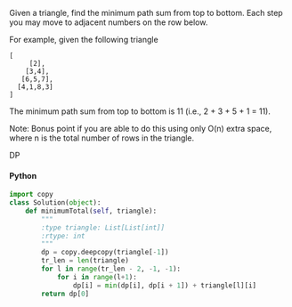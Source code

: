 Given a triangle, find the minimum path sum from top to bottom. Each step you may move to adjacent numbers on the row below.

For example, given the following triangle

```
[
     [2],
    [3,4],
   [6,5,7],
  [4,1,8,3]
]
```

The minimum path sum from top to bottom is 11 (i.e., 2 + 3 + 5 + 1 = 11).

Note:
Bonus point if you are able to do this using only O(n) extra space, where n is the total number of rows in the triangle.

DP

#### Python

```python
import copy
class Solution(object):
    def minimumTotal(self, triangle):
        """
        :type triangle: List[List[int]]
        :rtype: int
        """
        dp = copy.deepcopy(triangle[-1])
        tr_len = len(triangle)
        for l in range(tr_len - 2, -1, -1):
            for i in range(l+1):
                dp[i] = min(dp[i], dp[i + 1]) + triangle[l][i]
        return dp[0]
```
